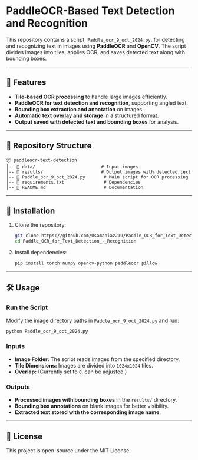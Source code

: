 
# **PaddleOCR-Based Text Detection and Recognition**

This repository contains a script, `Paddle_ocr_9_oct_2024.py`, for detecting and recognizing text in images using **PaddleOCR** and **OpenCV**. The script divides images into tiles, applies OCR, and saves detected text along with bounding boxes.

---

## **📌 Features**
- **Tile-based OCR processing** to handle large images efficiently.
- **PaddleOCR for text detection and recognition**, supporting angled text.
- **Bounding box extraction and annotation** on images.
- **Automatic text overlay and storage** in a structured format.
- **Output saved with detected text and bounding boxes** for analysis.

---

## **📂 Repository Structure**
```
📦 paddleocr-text-detection
│-- 📂 data/                         # Input images
│-- 📂 results/                      # Output images with detected text
│-- 📜 Paddle_ocr_9_oct_2024.py       # Main script for OCR processing
│-- 📜 requirements.txt               # Dependencies
│-- 📜 README.md                      # Documentation
```

---

## **🚀 Installation**
1. Clone the repository:
   ```bash
   git clone https://github.com/Usamaniaz219/Paddle_OCR_for_Text_Detection_-_Recognition.git 
   cd Paddle_OCR_for_Text_Detection_-_Recognition
   ```
2. Install dependencies:
   ```bash
   pip install torch numpy opencv-python paddleocr pillow

   ```

---

## **🛠️ Usage**
### **Run the Script**
Modify the image directory paths in `Paddle_ocr_9_oct_2024.py` and run:
```bash
python Paddle_ocr_9_oct_2024.py
```

### **Inputs**
- **Image Folder:** The script reads images from the specified directory.
- **Tile Dimensions:** Images are divided into `1024x1024` tiles.
- **Overlap:** (Currently set to `0`, can be adjusted.)

### **Outputs**
- **Processed images with bounding boxes** in the `results/` directory.
- **Bounding box annotations** on blank images for better visibility.
- **Extracted text stored with the corresponding image name.**

---

## **📜 License**
This project is open-source under the MIT License.




